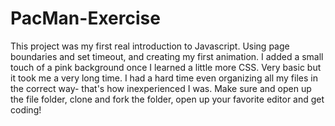 # PacMan-Exercise
This project was my first real introduction to Javascript. Using page boundaries and set timeout, and creating my first animation. I added a small touch of a pink background once I learned a little more CSS. Very basic but it took me a very long time. I had a hard time even organizing all my files in the correct way- that's how inexperienced I was. 
Make sure and open up the file folder, clone and fork the folder, open up your favorite editor and get coding! 

